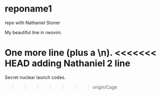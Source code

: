 # reponame1
repo with Nathaniel Stoner

My beautiful line in neovim.

One more line (plus a \n).
<<<<<<< HEAD
adding Nathaniel 2 line
=======

Secret nuclear launch codes.
>>>>>>> origin/Cage
